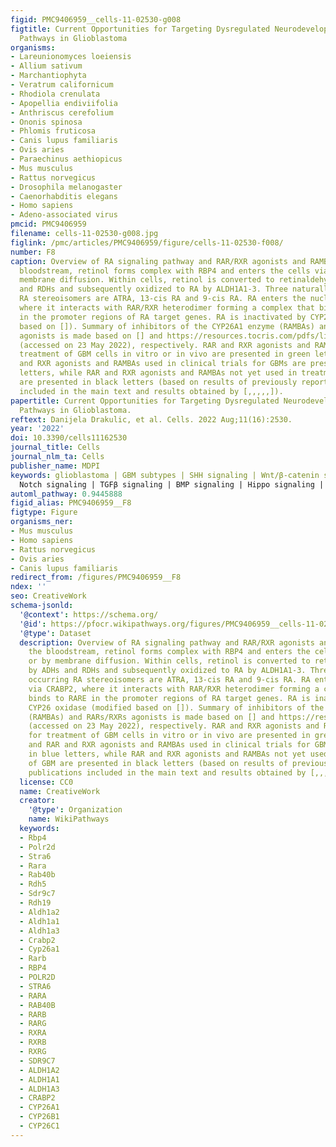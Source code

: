 ```yaml
---
figid: PMC9406959__cells-11-02530-g008
figtitle: Current Opportunities for Targeting Dysregulated Neurodevelopmental Signaling
  Pathways in Glioblastoma
organisms:
- Lareunionomyces loeiensis
- Allium sativum
- Marchantiophyta
- Veratrum californicum
- Rhodiola crenulata
- Apopellia endiviifolia
- Anthriscus cerefolium
- Ononis spinosa
- Phlomis fruticosa
- Canis lupus familiaris
- Ovis aries
- Paraechinus aethiopicus
- Mus musculus
- Rattus norvegicus
- Drosophila melanogaster
- Caenorhabditis elegans
- Homo sapiens
- Adeno-associated virus
pmcid: PMC9406959
filename: cells-11-02530-g008.jpg
figlink: /pmc/articles/PMC9406959/figure/cells-11-02530-f008/
number: F8
caption: Overview of RA signaling pathway and RAR/RXR agonists and RAMBAs. In the
  bloodstream, retinol forms complex with RBP4 and enters the cells via STRA6 or by
  membrane diffusion. Within cells, retinol is converted to retinaldehyde by ADHs
  and RDHs and subsequently oxidized to RA by ALDH1A1-3. Three naturally occurring
  RA stereoisomers are ATRA, 13-cis RA and 9-cis RA. RA enters the nucleus via CRABP2,
  where it interacts with RAR/RXR heterodimer forming a complex that binds to RARE
  in the promoter regions of RA target genes. RA is inactivated by CYP26 oxidase (modified
  based on []). Summary of inhibitors of the CYP26A1 enzyme (RAMBAs) and RARs/RXRs
  agonists is made based on [] and https://resources.tocris.com/pdfs/literature/reviews/retinoid-receptors-review-2019-web.pdf
  (accessed on 23 May 2022), respectively. RAR and RXR agonists and RAMBAs used for
  treatment of GBM cells in vitro or in vivo are presented in green letters, and RAR
  and RXR agonists and RAMBAs used in clinical trials for GBMs are presented in blue
  letters, while RAR and RXR agonists and RAMBAs not yet used in treatment of GBM
  are presented in black letters (based on results of previously reported publications
  included in the main text and results obtained by [,,,,,]).
papertitle: Current Opportunities for Targeting Dysregulated Neurodevelopmental Signaling
  Pathways in Glioblastoma.
reftext: Danijela Drakulic, et al. Cells. 2022 Aug;11(16):2530.
year: '2022'
doi: 10.3390/cells11162530
journal_title: Cells
journal_nlm_ta: Cells
publisher_name: MDPI
keywords: glioblastoma | GBM subtypes | SHH signaling | Wnt/β-catenin signaling |
  Notch signaling | TGFβ signaling | BMP signaling | Hippo signaling | RA signaling
automl_pathway: 0.9445888
figid_alias: PMC9406959__F8
figtype: Figure
organisms_ner:
- Mus musculus
- Homo sapiens
- Rattus norvegicus
- Ovis aries
- Canis lupus familiaris
redirect_from: /figures/PMC9406959__F8
ndex: ''
seo: CreativeWork
schema-jsonld:
  '@context': https://schema.org/
  '@id': https://pfocr.wikipathways.org/figures/PMC9406959__cells-11-02530-g008.html
  '@type': Dataset
  description: Overview of RA signaling pathway and RAR/RXR agonists and RAMBAs. In
    the bloodstream, retinol forms complex with RBP4 and enters the cells via STRA6
    or by membrane diffusion. Within cells, retinol is converted to retinaldehyde
    by ADHs and RDHs and subsequently oxidized to RA by ALDH1A1-3. Three naturally
    occurring RA stereoisomers are ATRA, 13-cis RA and 9-cis RA. RA enters the nucleus
    via CRABP2, where it interacts with RAR/RXR heterodimer forming a complex that
    binds to RARE in the promoter regions of RA target genes. RA is inactivated by
    CYP26 oxidase (modified based on []). Summary of inhibitors of the CYP26A1 enzyme
    (RAMBAs) and RARs/RXRs agonists is made based on [] and https://resources.tocris.com/pdfs/literature/reviews/retinoid-receptors-review-2019-web.pdf
    (accessed on 23 May 2022), respectively. RAR and RXR agonists and RAMBAs used
    for treatment of GBM cells in vitro or in vivo are presented in green letters,
    and RAR and RXR agonists and RAMBAs used in clinical trials for GBMs are presented
    in blue letters, while RAR and RXR agonists and RAMBAs not yet used in treatment
    of GBM are presented in black letters (based on results of previously reported
    publications included in the main text and results obtained by [,,,,,]).
  license: CC0
  name: CreativeWork
  creator:
    '@type': Organization
    name: WikiPathways
  keywords:
  - Rbp4
  - Polr2d
  - Stra6
  - Rara
  - Rab40b
  - Rdh5
  - Sdr9c7
  - Rdh19
  - Aldh1a2
  - Aldh1a1
  - Aldh1a3
  - Crabp2
  - Cyp26a1
  - Rarb
  - RBP4
  - POLR2D
  - STRA6
  - RARA
  - RAB40B
  - RARB
  - RARG
  - RXRA
  - RXRB
  - RXRG
  - SDR9C7
  - ALDH1A2
  - ALDH1A1
  - ALDH1A3
  - CRABP2
  - CYP26A1
  - CYP26B1
  - CYP26C1
---
```

